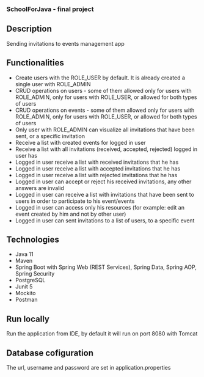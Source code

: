### SchoolForJava - final project ###

## Description ## 
Sending invitations to events management app

## Functionalities ##
- Create users with the ROLE_USER by default. It is already created a single user with ROLE_ADMIN
- CRUD operations on users - some of them allowed only for users with ROLE_ADMIN, only for users with ROLE_USER, or allowed for both types of users
- CRUD operations on events - some of them allowed only for users with ROLE_ADMIN, only for users with ROLE_USER, or allowed for both types of users
- Only user with ROLE_ADMIN can visualize all invitations that have been sent, or a specific invitation
- Receive a list with created events for logged in user
- Receive a list with all invitations (received, accepted, rejected) logged in user has
- Logged in user receive a list with received invitations that he has
- Logged in user receive a list with accepted invitations that he has
- Logged in user receive a list with rejected invitations that he has
- Logged in user can accept or reject his received invitations, any other answers are invalid
- Logged in user can receive a list with invitations that have been sent to users in order to participate to his event/events
- Logged in user can access only his resources (for example: edit an event created by him and not by other user)
- Logged in user can sent invitations to a list of users, to a specific event

## Technologies ##
- Java 11
- Maven
- Spring Boot with Spring Web (REST Services), Spring Data, Spring AOP, Spring Security
- PostgreSQL
- Junit 5
- Mockito
- Postman

## Run locally ##
Run the application from IDE, by default it will run on port 8080 with Tomcat

## Database cofiguration ##
The url, username and password are set in application.properties
